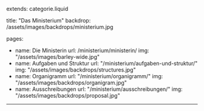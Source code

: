 extends: categorie.liquid

title: "Das Ministerium"
backdrop: /assets/images/backdrops/ministerium.jpg

pages:
 - name: Die Ministerin
   url: /ministerium/ministerin/
   img: "/assets/images/barley-wide.jpg"
 - name: Aufgaben und Struktur
   url: "/ministerium/aufgaben-und-struktur/"
   img: "/assets/images/backdrops/structures.jpg"
 - name: Organigramm
   url: "/ministerium/organigramm/"
   img: "/assets/images/backdrops/organigram.jpg"
 - name: Ausschreibungen
   url: "/ministerium/ausschreibungen/"
   img: "/assets/images/backdrops/proposal.jpg"

---


